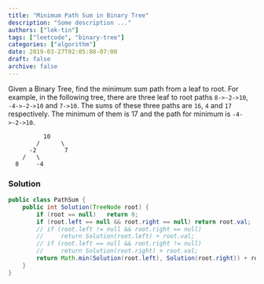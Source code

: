 ```yaml
---
title: "Minimum Path Sum in Binary Tree"
description: "Some description ..."
authors: ["lek-tin"]
tags: ["leetcode", "binary-tree"]
categories: ["algorithm"]
date: 2019-03-27T02:05:08-07:00
draft: false
archive: false
---
```

Given a Binary Tree, find the minimum sum path from a leaf to root. For example, in the following tree, there are three leaf to root paths `8->-2->10`, `-4->-2->10` and `7->10`. The sums of these three paths are `16`, `4` and `17` respectively. The minimum of them is 17 and the path for minimum is `-4->-2->10`.
```
          10
        /      \
      -2        7
    /   \     
  8     -4    
```

### Solution
```java
public class PathSum {
    public int Solution(TreeNode root) {
        if (root == null)   return 0;
        if (root.left == null && root.right == null) return root.val;
        // if (root.left != null && root.right == null)
        //     return Solution(root.left) + root.val;
        // if (root.left == null && root.right != null)
        //     return Solution(root.right) + root.val;
        return Math.min(Solution(root.left), Solution(root.right)) + root.val;
    }
}
```